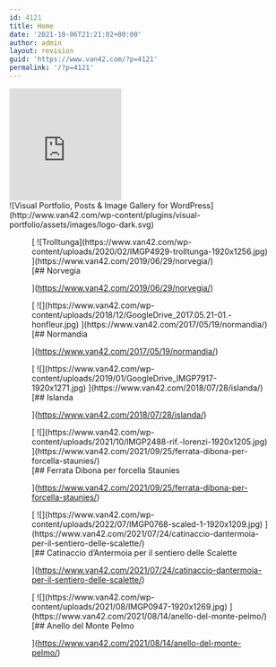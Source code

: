 ```yaml
---
id: 4121
title: Home
date: '2021-10-06T21:21:02+00:00'
author: admin
layout: revision
guid: 'https://www.van42.com/?p=4121'
permalink: '/?p=4121'
---
```


<div class="gm-map" style="position: relative;height: 200px; width: 200px;"><iframe allowfullscreen="" name="gm-map-6" src="https://www.van42.com/?geo_mashup_content=render-map&map_data_key=f2150ee8cae168dc4d7b99aac90371d0&lang=all&name=gm-map-6&map_content=contextual&error_comment=<!-- Geo Mashup found no objects to map in this context-->" style="position: absolute; top: 0; left: 0; width: 100%; height: 100%; border: none; overflow: hidden;"></iframe></div><div class="wp-block-visual-portfolio"><div class="vp-portfolio vp-uid-3caf4f8b vp-id-15" data-vp-content-source="post-based" data-vp-items-click-action="url" data-vp-items-gap="5" data-vp-items-gap-vertical="" data-vp-items-style="fade" data-vp-layout="tiles" data-vp-next-page-url="" data-vp-pagination="load-more" data-vp-tiles-type="2|1,0.67|1,1|1,1|1,1|1,1|1,0.67|"><div class="vp-portfolio__preloader-wrap"><div class="vp-portfolio__preloader"> ![Visual Portfolio, Posts & Image Gallery for WordPress](http://www.van42.com/wp-content/plugins/visual-portfolio/assets/images/logo-dark.svg) </div> </div><div class="vp-portfolio__items-wrap"><div class="vp-portfolio__items vp-portfolio__items-style-fade vp-portfolio__items-show-overlay-hover"> <article class="vp-portfolio__item-wrap post-1587 post type-post status-publish format-standard has-post-thumbnail hentry category-europa category-norvegia tag-cascata tag-fiordi tag-ghiacciaio tag-montagna tag-neve tag-porto tag-traghetto tag-trekking vp-portfolio__item-uid-ae16aaf3" data-vp-filter="europa,norvegia" style="--vp-images__object-position: 49% 49%;"><div class="vp-portfolio__item-popup" data-vp-popup-img="https://www.van42.com/wp-content/uploads/2020/02/IMGP4929-trolltunga-1920x1256.jpg" data-vp-popup-img-size="1920x1256" data-vp-popup-img-srcset="https://www.van42.com/wp-content/uploads/2020/02/IMGP4929-trolltunga-1920x1256.jpg 1920w, https://www.van42.com/wp-content/uploads/2020/02/IMGP4929-trolltunga-300x196.jpg 300w, https://www.van42.com/wp-content/uploads/2020/02/IMGP4929-trolltunga-1024x670.jpg 1024w, https://www.van42.com/wp-content/uploads/2020/02/IMGP4929-trolltunga-768x503.jpg 768w, https://www.van42.com/wp-content/uploads/2020/02/IMGP4929-trolltunga-500x327.jpg 500w, https://www.van42.com/wp-content/uploads/2020/02/IMGP4929-trolltunga-800x523.jpg 800w, https://www.van42.com/wp-content/uploads/2020/02/IMGP4929-trolltunga-1280x838.jpg 1280w, https://www.van42.com/wp-content/uploads/2020/02/IMGP4929-trolltunga-1536x1005.jpg 1536w, https://www.van42.com/wp-content/uploads/2020/02/IMGP4929-trolltunga-2048x1340.jpg 2048w" data-vp-popup-md-img="https://www.van42.com/wp-content/uploads/2020/02/IMGP4929-trolltunga-800x523.jpg" data-vp-popup-md-img-size="800x523" data-vp-popup-sm-img="https://www.van42.com/wp-content/uploads/2020/02/IMGP4929-trolltunga-500x327.jpg" data-vp-popup-sm-img-size="500x327" style="display: none;">### norway 14.1 – cover 4

 </div> <figure class="vp-portfolio__item"><div class="vp-portfolio__item-img-wrap"><div class="vp-portfolio__item-img"> [ ![Trolltunga](https://www.van42.com/wp-content/uploads/2020/02/IMGP4929-trolltunga-1920x1256.jpg) ](https://www.van42.com/2019/06/29/norvegia/) </div></div><figcaption class="vp-portfolio__item-overlay vp-portfolio__item-align-center"><div class="vp-portfolio__item-meta-wrap vp-portfolio__custom-scrollbar"> [##  Norvegia

 ](https://www.van42.com/2019/06/29/norvegia/) </div></figcaption> </figure> </article> <article class="vp-portfolio__item-wrap post-455 post type-post status-publish format-standard has-post-thumbnail hentry category-europa category-francia tag-campagna tag-marea tag-patrimonio-culturale tag-scogliera tag-storia vp-portfolio__item-uid-b0d077af" data-vp-filter="europa,francia" style="--vp-images__object-position: 84% 83%;"><div class="vp-portfolio__item-popup" data-vp-popup-img="https://www.van42.com/wp-content/uploads/2018/12/GoogleDrive_2017.05.21-01.-honfleur.jpg" data-vp-popup-img-size="1800x1200" data-vp-popup-img-srcset="https://www.van42.com/wp-content/uploads/2018/12/GoogleDrive_2017.05.21-01.-honfleur.jpg 1800w, https://www.van42.com/wp-content/uploads/2018/12/GoogleDrive_2017.05.21-01.-honfleur-300x200.jpg 300w, https://www.van42.com/wp-content/uploads/2018/12/GoogleDrive_2017.05.21-01.-honfleur-768x512.jpg 768w, https://www.van42.com/wp-content/uploads/2018/12/GoogleDrive_2017.05.21-01.-honfleur-1024x683.jpg 1024w, https://www.van42.com/wp-content/uploads/2018/12/GoogleDrive_2017.05.21-01.-honfleur-500x333.jpg 500w, https://www.van42.com/wp-content/uploads/2018/12/GoogleDrive_2017.05.21-01.-honfleur-800x533.jpg 800w, https://www.van42.com/wp-content/uploads/2018/12/GoogleDrive_2017.05.21-01.-honfleur-1280x853.jpg 1280w" data-vp-popup-md-img="https://www.van42.com/wp-content/uploads/2018/12/GoogleDrive_2017.05.21-01.-honfleur.jpg" data-vp-popup-md-img-size="800x533" data-vp-popup-sm-img="https://www.van42.com/wp-content/uploads/2018/12/GoogleDrive_2017.05.21-01.-honfleur.jpg" data-vp-popup-sm-img-size="500x333" style="display: none;">### normandy 2.1 – cover 5

 </div> <figure class="vp-portfolio__item"><div class="vp-portfolio__item-img-wrap"><div class="vp-portfolio__item-img"> [ ![](https://www.van42.com/wp-content/uploads/2018/12/GoogleDrive_2017.05.21-01.-honfleur.jpg) ](https://www.van42.com/2017/05/19/normandia/) </div></div><figcaption class="vp-portfolio__item-overlay vp-portfolio__item-align-center"><div class="vp-portfolio__item-meta-wrap vp-portfolio__custom-scrollbar"> [##  Normandia

 ](https://www.van42.com/2017/05/19/normandia/) </div></figcaption> </figure> </article> <article class="vp-portfolio__item-wrap post-840 post type-post status-publish format-standard has-post-thumbnail hentry category-europa category-islanda tag-area-geotermale tag-cascata tag-faro tag-fiordi tag-geologia tag-geyser tag-ghiacciaio tag-laguna-glaciale tag-porto tag-pulcinella-di-mare tag-relitto tag-scogliera tag-spiaggia tag-vulcano vp-portfolio__item-uid-d0bb4b05" data-vp-filter="europa,islanda" style="--vp-images__object-position: 15% 51%;"><div class="vp-portfolio__item-popup" data-vp-popup-img="https://www.van42.com/wp-content/uploads/2019/01/GoogleDrive_IMGP7917.jpg" data-vp-popup-img-size="1920x1271" data-vp-popup-img-srcset="https://www.van42.com/wp-content/uploads/2019/01/GoogleDrive_IMGP7917.jpg 2389w, https://www.van42.com/wp-content/uploads/2019/01/GoogleDrive_IMGP7917-300x199.jpg 300w, https://www.van42.com/wp-content/uploads/2019/01/GoogleDrive_IMGP7917-768x509.jpg 768w, https://www.van42.com/wp-content/uploads/2019/01/GoogleDrive_IMGP7917-1024x678.jpg 1024w, https://www.van42.com/wp-content/uploads/2019/01/GoogleDrive_IMGP7917-500x331.jpg 500w, https://www.van42.com/wp-content/uploads/2019/01/GoogleDrive_IMGP7917-800x530.jpg 800w, https://www.van42.com/wp-content/uploads/2019/01/GoogleDrive_IMGP7917-1280x848.jpg 1280w, https://www.van42.com/wp-content/uploads/2019/01/GoogleDrive_IMGP7917-1920x1271.jpg 1920w" data-vp-popup-md-img="https://www.van42.com/wp-content/uploads/2019/01/GoogleDrive_IMGP7917.jpg" data-vp-popup-md-img-size="800x530" data-vp-popup-sm-img="https://www.van42.com/wp-content/uploads/2019/01/GoogleDrive_IMGP7917.jpg" data-vp-popup-sm-img-size="500x331" style="display: none;">### iceland 6.8

 </div> <figure class="vp-portfolio__item"><div class="vp-portfolio__item-img-wrap"><div class="vp-portfolio__item-img"> [ ![](https://www.van42.com/wp-content/uploads/2019/01/GoogleDrive_IMGP7917-1920x1271.jpg) ](https://www.van42.com/2018/07/28/islanda/) </div></div><figcaption class="vp-portfolio__item-overlay vp-portfolio__item-align-center"><div class="vp-portfolio__item-meta-wrap vp-portfolio__custom-scrollbar"> [##  Islanda

 ](https://www.van42.com/2018/07/28/islanda/) </div></figcaption> </figure> </article> <article class="vp-portfolio__item-wrap post-4123 post type-post status-publish format-standard has-post-thumbnail hentry category-europa category-italia tag-ferrata tag-montagna tag-trekking vp-portfolio__item-uid-6343de8e" data-vp-filter="europa,italia" style="--vp-images__object-position: 9% 89%;"><div class="vp-portfolio__item-popup" data-vp-popup-img="https://www.van42.com/wp-content/uploads/2021/10/IMGP2488-rif.-lorenzi-1920x1205.jpg" data-vp-popup-img-size="1920x1205" data-vp-popup-img-srcset="https://www.van42.com/wp-content/uploads/2021/10/IMGP2488-rif.-lorenzi-1920x1205.jpg 1920w, https://www.van42.com/wp-content/uploads/2021/10/IMGP2488-rif.-lorenzi-300x188.jpg 300w, https://www.van42.com/wp-content/uploads/2021/10/IMGP2488-rif.-lorenzi-1024x642.jpg 1024w, https://www.van42.com/wp-content/uploads/2021/10/IMGP2488-rif.-lorenzi-768x482.jpg 768w, https://www.van42.com/wp-content/uploads/2021/10/IMGP2488-rif.-lorenzi-1536x964.jpg 1536w, https://www.van42.com/wp-content/uploads/2021/10/IMGP2488-rif.-lorenzi-2048x1285.jpg 2048w, https://www.van42.com/wp-content/uploads/2021/10/IMGP2488-rif.-lorenzi-500x314.jpg 500w, https://www.van42.com/wp-content/uploads/2021/10/IMGP2488-rif.-lorenzi-800x502.jpg 800w, https://www.van42.com/wp-content/uploads/2021/10/IMGP2488-rif.-lorenzi-1280x803.jpg 1280w" data-vp-popup-md-img="https://www.van42.com/wp-content/uploads/2021/10/IMGP2488-rif.-lorenzi-800x502.jpg" data-vp-popup-md-img-size="800x502" data-vp-popup-sm-img="https://www.van42.com/wp-content/uploads/2021/10/IMGP2488-rif.-lorenzi-500x314.jpg" data-vp-popup-sm-img-size="500x314" style="display: none;">### dibona 8

 </div> <figure class="vp-portfolio__item"><div class="vp-portfolio__item-img-wrap"><div class="vp-portfolio__item-img"> [ ![](https://www.van42.com/wp-content/uploads/2021/10/IMGP2488-rif.-lorenzi-1920x1205.jpg) ](https://www.van42.com/2021/09/25/ferrata-dibona-per-forcella-staunies/) </div></div><figcaption class="vp-portfolio__item-overlay vp-portfolio__item-align-center"><div class="vp-portfolio__item-meta-wrap vp-portfolio__custom-scrollbar"> [##  Ferrata Dibona per forcella Staunies

 ](https://www.van42.com/2021/09/25/ferrata-dibona-per-forcella-staunies/) </div></figcaption> </figure> </article> <article class="vp-portfolio__item-wrap post-4044 post type-post status-publish format-standard has-post-thumbnail hentry category-europa category-italia tag-lago tag-montagna tag-trekking vp-portfolio__item-uid-aabf869c" data-vp-filter="europa,italia" style="--vp-images__object-position: 50% 48%;"><div class="vp-portfolio__item-popup" data-vp-popup-img="https://www.van42.com/wp-content/uploads/2022/07/IMGP0768-scaled-1-1920x1209.jpg" data-vp-popup-img-size="1920x1209" data-vp-popup-img-srcset="https://www.van42.com/wp-content/uploads/2022/07/IMGP0768-scaled-1-1920x1209.jpg 1920w, https://www.van42.com/wp-content/uploads/2022/07/IMGP0768-scaled-1-300x189.jpg 300w, https://www.van42.com/wp-content/uploads/2022/07/IMGP0768-scaled-1-1024x645.jpg 1024w, https://www.van42.com/wp-content/uploads/2022/07/IMGP0768-scaled-1-768x484.jpg 768w, https://www.van42.com/wp-content/uploads/2022/07/IMGP0768-scaled-1-1536x967.jpg 1536w, https://www.van42.com/wp-content/uploads/2022/07/IMGP0768-scaled-1-2048x1290.jpg 2048w, https://www.van42.com/wp-content/uploads/2022/07/IMGP0768-scaled-1-500x315.jpg 500w, https://www.van42.com/wp-content/uploads/2022/07/IMGP0768-scaled-1-800x504.jpg 800w, https://www.van42.com/wp-content/uploads/2022/07/IMGP0768-scaled-1-1280x806.jpg 1280w" data-vp-popup-md-img="https://www.van42.com/wp-content/uploads/2022/07/IMGP0768-scaled-1-800x504.jpg" data-vp-popup-md-img-size="800x504" data-vp-popup-sm-img="https://www.van42.com/wp-content/uploads/2022/07/IMGP0768-scaled-1-500x315.jpg" data-vp-popup-sm-img-size="500x315" style="display: none;">### antermoia 1

 </div> <figure class="vp-portfolio__item"><div class="vp-portfolio__item-img-wrap"><div class="vp-portfolio__item-img"> [ ![](https://www.van42.com/wp-content/uploads/2022/07/IMGP0768-scaled-1-1920x1209.jpg) ](https://www.van42.com/2021/07/24/catinaccio-dantermoia-per-il-sentiero-delle-scalette/) </div></div><figcaption class="vp-portfolio__item-overlay vp-portfolio__item-align-center"><div class="vp-portfolio__item-meta-wrap vp-portfolio__custom-scrollbar"> [##  Catinaccio d’Antermoia per il sentiero delle Scalette

 ](https://www.van42.com/2021/07/24/catinaccio-dantermoia-per-il-sentiero-delle-scalette/) </div></figcaption> </figure> </article> <article class="vp-portfolio__item-wrap post-2612 post type-post status-publish format-standard has-post-thumbnail hentry category-europa category-italia tag-montagna tag-trekking vp-portfolio__item-uid-1f4df482" data-vp-filter="europa,italia" style="--vp-images__object-position: 50% 48%;"><div class="vp-portfolio__item-popup" data-vp-popup-img="https://www.van42.com/wp-content/uploads/2021/08/IMGP0947-1920x1269.jpg" data-vp-popup-img-size="1920x1269" data-vp-popup-img-srcset="https://www.van42.com/wp-content/uploads/2021/08/IMGP0947-1920x1269.jpg 1920w, https://www.van42.com/wp-content/uploads/2021/08/IMGP0947-300x198.jpg 300w, https://www.van42.com/wp-content/uploads/2021/08/IMGP0947-1024x677.jpg 1024w, https://www.van42.com/wp-content/uploads/2021/08/IMGP0947-768x508.jpg 768w, https://www.van42.com/wp-content/uploads/2021/08/IMGP0947-1536x1015.jpg 1536w, https://www.van42.com/wp-content/uploads/2021/08/IMGP0947-2048x1354.jpg 2048w, https://www.van42.com/wp-content/uploads/2021/08/IMGP0947-500x330.jpg 500w, https://www.van42.com/wp-content/uploads/2021/08/IMGP0947-800x529.jpg 800w, https://www.van42.com/wp-content/uploads/2021/08/IMGP0947-1280x846.jpg 1280w" data-vp-popup-md-img="https://www.van42.com/wp-content/uploads/2021/08/IMGP0947-800x529.jpg" data-vp-popup-md-img-size="800x529" data-vp-popup-sm-img="https://www.van42.com/wp-content/uploads/2021/08/IMGP0947-500x330.jpg" data-vp-popup-sm-img-size="500x330" style="display: none;">### pelmo 1

 </div> <figure class="vp-portfolio__item"><div class="vp-portfolio__item-img-wrap"><div class="vp-portfolio__item-img"> [ ![](https://www.van42.com/wp-content/uploads/2021/08/IMGP0947-1920x1269.jpg) ](https://www.van42.com/2021/08/14/anello-del-monte-pelmo/) </div></div><figcaption class="vp-portfolio__item-overlay vp-portfolio__item-align-center"><div class="vp-portfolio__item-meta-wrap vp-portfolio__custom-scrollbar"> [##  Anello del Monte Pelmo

 ](https://www.van42.com/2021/08/14/anello-del-monte-pelmo/) </div></figcaption> </figure> </article> </div> </div> </div> </div>